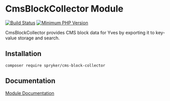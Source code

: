 # CmsBlockCollector Module
[![Build Status](https://travis-ci.org/spryker/cms-block-collector.svg)](https://travis-ci.org/spryker/cms-block-collector)
[![Minimum PHP Version](https://img.shields.io/badge/php-%3E%3D%207.3-8892BF.svg)](https://php.net/)

CmsBlockCollector provides CMS block data for Yves by exporting it to key-value storage and search.

## Installation

```
composer require spryker/cms-block-collector
```

## Documentation

[Module Documentation](https://academy.spryker.com/developing_with_spryker/module_guide/content_management/cms_block/cms_block.html)

